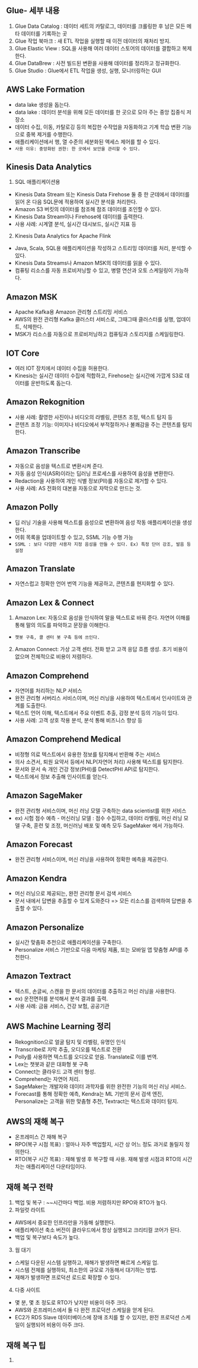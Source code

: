 ## Glue- 세부 내용
1. Glue Data Catalog : 데이터 세트의 카탈로그, 데이터를 크롤링한 후 남은 모든 메타 데이터를 기록하는 곳
2. Glue 작업 북마크 : 새 ETL 작업을 실행할 때 이전 데이터의 재처리 방지.
3. Glue Elastic View : SQL을 사용해 여러 데이터 스토어의 데이터를 결합하고 복제한다. 
4. Glue DataBrew : 사전 빌드된 변환을 사용해 데이터를 정리하고 정규화한다.
5. Glue Studio : Glue에서 ETL 작업을 생성, 실행, 모니터링하는 GUI

## AWS Lake Formation
- data lake 생성을 돕는다.
- data lake : 데이터 분석을 위해 모든 데이터를 한 곳으로 모아 주는 중앙 집중식 저장소
- 데이터 수집, 이동, 카탈로깅 등의 복잡한 수작업을 자동화하고 기계 학습 변환 기능으로 중복 제거를 수행한다.
- 애플리케이션에서 행, 열 수준의 세분화된 액세스 제어를 할 수 있다.
- `사용 이유: 중앙화된 권한: 한 곳에서 보안을 관리할 수 있다.`

## Kinesis Data Analytics
1. SQL 애플리케이션용
- Kinesis Data Stream 또는 Kinesis Data Firehose 둘 중 한 군데에서 데이터를 읽어 온 다음 SQL문에 적용하여 실시간 분석을
처리한다.
- Amazon S3 버킷의 데이터를 참조해 참조 데이터를 조인할 수 있다.
- Kinesis Data Stream이나 Firehose에 데이터를 출력한다.
- 사용 사례: 시계열 분석, 실시간 대시보드, 실시간 지표 등

2. Kinesis Data Analytics for Apache Flink
- Java, Scala, SQL용 애플리케이션을 작성하고 스트리밍 데이터를 처리, 분석할 수 있다.
- Kinesis Data Streams나 Amazon MSK의 데이터를 읽을 수 있다.
- 컴퓨팅 리소스를 자동 프로비저닝할 수 있고, 병렬 연산과 오토 스케일링이 가능하다.

## Amazon MSK
- Apache Kafka용 Amazon 관리형 스트리밍 서비스
- AWS의 완전 관리형 Kafka 클러스터 서비스로, 그때그때 클러스터를 실행, 업데이트, 삭제한다.
- MSK가 리소스를 자동으로 프로비저닝하고 컴퓨팅과 스토리지를 스케일링한다.

## IOT Core
- 여러 IOT 장치에서 데이터 수집을 허용한다.
- Kinesis는 실시간 데이터 수집에 적합하고, Firehose는 실시간에 가깝게 S3로 데이터를 운반하도록 돕는다.

## Amazon Rekognition
- 사용 사례: 촬영한 사진이나 비디오의 라벨링, 콘텐츠 조정, 텍스트 탐지 등
- 콘텐츠 조정 기능: 이미지나 비디오에서 부적절하거나 불쾌감을 주는 콘텐츠를 탐지한다.

## Amazon Transcribe
- 자동으로 음성을 텍스트로 변환시켜 준다.
- 자동 음성 인식(ASR)이라는 딥러닝 프로세스를 사용하여 음성을 변환한다.
- Redaction을 사용하여 개인 식별 정보(PII)를 자동으로 제거할 수 있다.
- 사용 사례: AS 전화의 대본을 자동으로 자막으로 만드는 것.

## Amazon Polly
- 딥 러닝 기술을 사용해 텍스트를 음성으로 변환하여 음성 작동 애플리케이션을 생성한다.
- 어휘 목록을 업데이트할 수 있고, SSML 기능 수행 가능
- `SSML : 보다 다양한 사용자 지정 음성을 만들 수 있다. Ex) 특정 단어 강조, 발음 등 설정`

## Amazon Translate
- 자연스럽고 정확한 언어 번역 기능을 제공하고, 콘텐츠를 현지화할 수 있다.

## Amazon Lex & Connect
1. Amazon Lex: 자동으로 음성을 인식하여 말을 텍스트로 바꿔 준다. 자연어 이해를 통해 말의 의도를 파악하고 문장을 이해한다.
- `챗봇 구축, 콜 센터 봇 구축 등에 쓰인다.`
2. Amazon Connect: 가상 고객 센터. 전화 받고 고객 응답 흐름 생성. 초기 비용이 없으며 전체적으로 비용이 저렴하다.

## Amazon Comprehend
- 자연어를 처리하는 NLP 서비스
- 완전 관리형 서버리스 서비스이며, 머신 러닝을 사용하여 텍스트에서 인사이트와 관계를 도출한다.
- 텍스트 언어 이해, 텍스트에서 주요 이벤트 추출, 감정 분석 등의 기능이 있다.
- 사용 사례: 고객 상호 작용 분석, 분석 통해 비즈니스 향상 등

## Amazon Comprehend Medical
- 비정형 의료 텍스트에서 유용한 정보를 탐지해서 반환해 주는 서비스
- 의사 소견서, 퇴원 요약서 등에서 NLP(자연어 처리) 사용해 텍스트를 탐지한다.
- 문서와 문서 속 개인 건강 정보(PHI)를 DetectPHI API로 탐지한다.
- 텍스트에서 정보 추출해 인사이트를 얻는다.

## Amazon SageMaker
- 완전 관리형 서비스이며, 머신 러닝 모델 구축하는 data scientist를 위한 서비스
- ex) 시험 점수 예측 - 머신러닝 모델 : 점수 수집하고, 데이터 라벨링, 머신 러닝 모델 구축, 훈련 및 조정, 머신러닝 배포 및 예측 모두 SageMaker
에서 가능하다.

## Amazon Forecast
- 완전 관리형 서비스이며, 머신 러닝을 사용하여 정확한 예측을 제공한다.

## Amazon Kendra
- 머신 러닝으로 제공되는, 완전 관리형 문서 검색 서비스
- 문서 내에서 답변을 추출할 수 있게 도와준다 => 모든 리소스를 검색하여 답변을 추출할 수 있다.

## Amazon Personalize
- 실시간 맞춤화 추천으로 애플리케이션을 구축한다.
- Personalize 서비스 기반으로 다음 마케팅 제품, 또는 모바일 앱 맞춤형 API를 추천한다.

## Amazon Textract
- 텍스트, 손글씨, 스캔을 한 문서의 데이터를 추출하고 머신 러닝을 사용한다.
- ex) 운전면허를 분석해서 분석 결과를 출력.
- 사용 사례: 금융 서비스, 건강 보험, 공공기관

## AWS Machine Learning 정리
- Rekognition으로 얼굴 탐지 및 라벨링, 유명인 인식
- Transcribe로 자막 추출, 오디오를 텍스트로 전환
- Polly를 사용하면 텍스트를 오디오로 얻음. Translate로 이를 번역.
- Lex는 챗봇과 같은 대화형 봇 구축
- Connect는 클라우드 고객 센터 형성.
- Comprehend는 자연어 처리.
- SageMaker는 개발자와 데이터 과학자를 위한 완전한 기능의 머신 러닝 서비스.
- Forecast를 통해 정확한 예측, Kendra는 ML 기반의 문서 검색 엔진, Personalize는 고객을 위한 맞춤형 추천, Textract는 텍스트와 데이터 탐지.

## AWS의 재해 복구
- 온프레미스 간 재해 복구
- RPO(복구 시점 목표) : 얼마나 자주 백업할지, 시간 상 어느 정도 과거로 돌릴지 정의한다.
- RTO(복구 시간 목표) : 재해 발생 후 복구할 때 사용. 재해 발생 시점과 RTO의 시간 차는 애플리케이션 다운타임이다.

## 재해 복구 전략
1. 백업 및 복구 : ~~시간마다 백업. 비용 저렴하지만 RPO와 RTO가 높다.
2. 파일럿 라이트 
- AWS에서 중요한 인프라만을 가동해 실행한다.
- 애플리케이션 축소 버전이 클라우드에서 항상 실행되고 크리티컬 코어가 된다. 
- 백업 및 복구보다 속도가 높다.
3. 웜 대기
- 스케일 다운된 시스템 실행하고, 재해가 발생하면 빠르게 스케일 업.
- 시스템 전체를 실행하되, 최소한의 규모로 가동해서 대기하는 방법.
- 재해가 발생하면 프로덕션 로드로 확장할 수 있다.
4. 다중 사이트
- 몇 분, 몇 초 정도로 RTO가 낮지만 비용이 아주 크다.
- AWS와 온프레미스에서 둘 다 완전 프로덕션 스케일을 얻게 된다.
- EC2가 RDS Slave 데이터베이스에 장애 조치를 할 수 있지만, 완전 프로덕션 스케일이 실행되어 비용이 아주 크다.

## 재해 복구 팁
1. 
